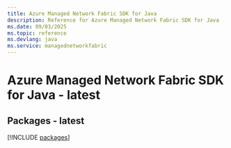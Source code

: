 ```yaml
---
title: Azure Managed Network Fabric SDK for Java
description: Reference for Azure Managed Network Fabric SDK for Java
ms.date: 09/03/2025
ms.topic: reference
ms.devlang: java
ms.service: managednetworkfabric
---
```

# Azure Managed Network Fabric SDK for Java - latest
## Packages - latest
[!INCLUDE [packages](managed-network-fabric-index.md)]